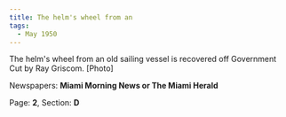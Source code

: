```yaml
---  
title: The helm's wheel from an  
tags:  
  - May 1950  
---  
```

  
The helm's wheel from an old sailing vessel is recovered off Government Cut by Ray Griscom. [Photo]  
  
Newspapers: **Miami Morning News or The Miami Herald**  
  
Page: **2**, Section: **D** 
